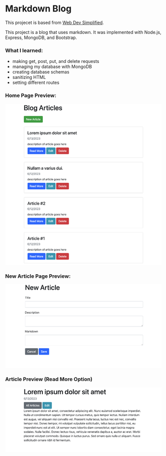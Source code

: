 # Markdown Blog

This projecet is based from [Web Dev Simplified](https://www.youtube.com/watch?v=1NrHkjlWVhM).

This project is a blog that uses markdown. It was implemented with Node.js, Express, MongoDB, and Bootstrap.

### What I learned:

- making get, post, put, and delete requests
- managing my database with MongoDB
- creating database schemas
- sanitizing HTML
- setting different routes

### Home Page Preview:

![blog home page preview](./previews/blogHome.png)

### New Article Page Preview:

![blog New article page preview](./previews/blogNewArticle.png)

### Article Preview (Read More Option)

![blog article page preview](./previews/blogArticle.png)

